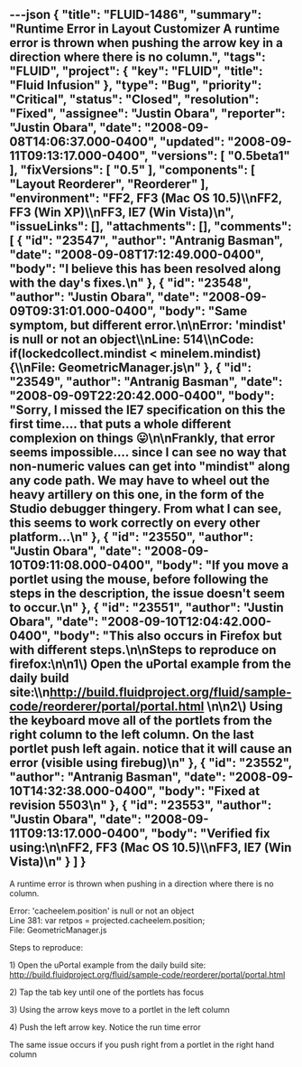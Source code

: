 ---json
{
  "title": "FLUID-1486",
  "summary": "Runtime Error in Layout Customizer A runtime error is thrown when pushing the arrow key in a direction where there is no column.",
  "tags": "FLUID",
  "project": {
    "key": "FLUID",
    "title": "Fluid Infusion"
  },
  "type": "Bug",
  "priority": "Critical",
  "status": "Closed",
  "resolution": "Fixed",
  "assignee": "Justin Obara",
  "reporter": "Justin Obara",
  "date": "2008-09-08T14:06:37.000-0400",
  "updated": "2008-09-11T09:13:17.000-0400",
  "versions": [
    "0.5beta1"
  ],
  "fixVersions": [
    "0.5"
  ],
  "components": [
    "Layout Reorderer",
    "Reorderer"
  ],
  "environment": "FF2, FF3 (Mac OS 10.5)\\\nFF2, FF3 (Win XP)\\\nFF3, IE7 (Win Vista)\n",
  "issueLinks": [],
  "attachments": [],
  "comments": [
    {
      "id": "23547",
      "author": "Antranig Basman",
      "date": "2008-09-08T17:12:49.000-0400",
      "body": "I believe this has been resolved along with the day's fixes.\n"
    },
    {
      "id": "23548",
      "author": "Justin Obara",
      "date": "2008-09-09T09:31:01.000-0400",
      "body": "Same symptom, but different error.\n\nError: 'mindist' is null or not an object\\\nLine: 514\\\nCode: if(lockedcollect.mindist < minelem.mindist) {\\\nFile: GeometricManager.js\n"
    },
    {
      "id": "23549",
      "author": "Antranig Basman",
      "date": "2008-09-09T22:20:42.000-0400",
      "body": "Sorry, I missed the IE7 specification on this the first time.... that puts a whole different complexion on things 😛\n\nFrankly, that error seems impossible.... since I can see no way that non-numeric values can get into \"mindist\" along any code path. We may have to wheel out the heavy artillery on this one, in the form of the Studio debugger thingery. From what I can see, this seems to work correctly on every other platform...\n"
    },
    {
      "id": "23550",
      "author": "Justin Obara",
      "date": "2008-09-10T09:11:08.000-0400",
      "body": "If you move a portlet using the mouse, before following the steps in the description, the issue doesn't seem to occur.\n"
    },
    {
      "id": "23551",
      "author": "Justin Obara",
      "date": "2008-09-10T12:04:42.000-0400",
      "body": "This also occurs in Firefox but with different steps.\n\nSteps to reproduce on firefox:\n\n1\\) Open the uPortal example from the daily build site:\\\n<http://build.fluidproject.org/fluid/sample-code/reorderer/portal/portal.html>&#x20;\n\n2\\) Using the keyboard move all of the portlets from the right column to the left column. On the last portlet push left again. notice that it will cause an error (visible using firebug)\n"
    },
    {
      "id": "23552",
      "author": "Antranig Basman",
      "date": "2008-09-10T14:32:38.000-0400",
      "body": "Fixed at revision 5503\n"
    },
    {
      "id": "23553",
      "author": "Justin Obara",
      "date": "2008-09-11T09:13:17.000-0400",
      "body": "Verified fix using:\n\nFF2, FF3 (Mac OS 10.5)\\\nFF3, IE7 (Win Vista)\n"
    }
  ]
}
---
A runtime error is thrown when pushing in a direction where there is no column.

Error: 'cacheelem.position' is null or not an object\
Line 381: var retpos = projected.cacheelem.position;\
File: GeometricManager.js

Steps to reproduce:

1\) Open the uPortal example from the daily build site:\
<http://build.fluidproject.org/fluid/sample-code/reorderer/portal/portal.html>

2\) Tap the tab key until one of the portlets has focus

3\) Using the arrow keys move to a portlet in the left column

4\) Push the left arrow key. Notice the run time error

The same issue occurs if you push right from a portlet in the right hand column

        